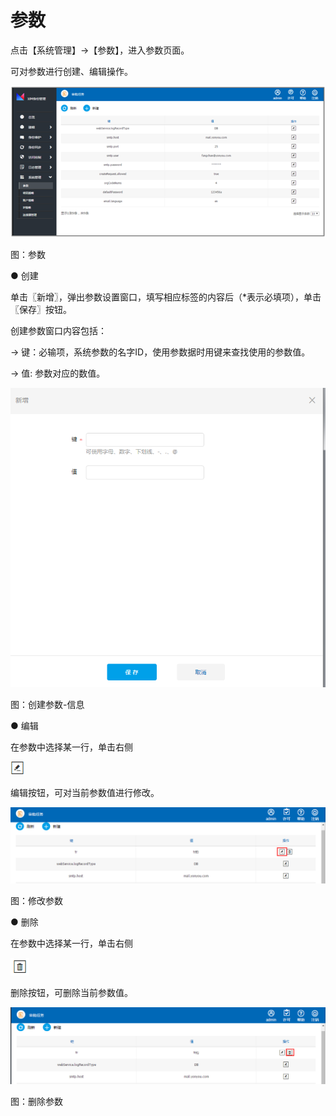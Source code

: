 # 参数

点击【系统管理】→【参数】，进入参数页面。

可对参数进行创建、编辑操作。

![](/articles/idm/6-/images/image145.png)

图：参数

● 创建

单击〖新增〗，弹出参数设置窗口，填写相应标签的内容后（\*表示必填项），单击〖保存〗按钮。

创建参数窗口内容包括：

→ 键：必输项，系统参数的名字ID，使用参数据时用键来查找使用的参数值。

→ 值: 参数对应的数值。

![](/articles/idm/6-/images/image146.png)

图：创建参数-信息

● 编辑

在参数中选择某一行，单击右侧

![](/articles/idm/3-/images/image6.png)

编辑按钮，可对当前参数值进行修改。

![](/articles/idm/6-/images/image147.png)

图：修改参数

● 删除

在参数中选择某一行，单击右侧

![](/articles/idm/6-/images/image148.png)

删除按钮，可删除当前参数值。

![](/articles/idm/6-/images/image149.png)

图：删除参数

